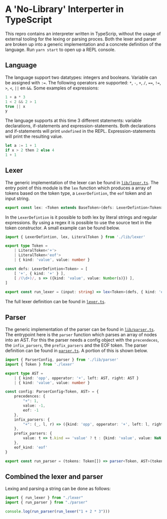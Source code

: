 # A 'No-Library' Interperter in TypeScript

This repro contains an interpreter written in TypeScrip, without the usage of external tooling for the lexing or parsing proces. Both the lexer and parser are broken up into a generic implementation and a concrete definition of the language. Run `yarn start` to open up a REPL console.

## Language

The language support two datatypes: integers and booleans. Variable can be assigned with `:=`. The following operators are supported: `*`, `-`, `+`, `/`, `==`, `!=`, `>`, `<`, `||` en `&&`. Some examples of expressions:

```ts
1 + a * 3
1 < 2 && 2 > 1
true || x
y
```

The language supports at this time 3 different statements: variable declarations, if-statements and expression-statements. Both declarations and if-statements will print `undefined` in the REPL. Expression-statements will print the resulting value.

```ts
let a := 1 + 1
if x > 2 then 2 else 4
1 + 1
```

## Lexer
The generic implementation of the lexer can be found in [`lib/lexer.ts`](https://github.com/WimJongeneel/ts-interpreter/blob/master/src/lib/lexer.ts). The entry point of this module is the `lex` function which produces a array of tokens based on the token type, a `LexerDefintion`, the `eof` token and an input string.

```ts
export const lex: <Token extends BaseToken>(defs: LexerDefintion<Token>, eofToken: Token, input: string) => Token[]
```

In the `LexerDefintion` is it possible to both lex by literal strings and regular expressions. By using a regex it is possible to use the source text in the token constructor. A small example can be found below.

```ts
import { LexerDefintion, lex, LiteralToken } from './lib/lexer'

export type Token = 
    | LiteralToken<'+'>
    | LiteralToken<'eof'>
    | { kind: 'value', value: number }

const defs: LexerDefintion<Token> = [
    [ '+', { kind: '+' } ],
    [ /(\d+)/, s => ({kind: 'value', value: Number(s)}) ],
]
    
export const run_lexer = (input: string) => lex<Token>(defs, { kind: 'eof' }, input)
```

The full lexer definition can be found in [`lexer.ts`](https://github.com/WimJongeneel/ts-interpreter/blob/master/src/lexer.ts).

## Parser
The generic implementation of the parser can be found in [`lib/parser.ts`](https://github.com/WimJongeneel/ts-interpreter/blob/master/src/lib/parser.ts). The entrypoint here is the `parser` function which parses an array of nodes into an AST. For this the parser needs a config object with the `precendeces`, the `infix_parsers`, the `prefix_parsers` and the EOF token. The parser definition can be found in [`parser.ts`](https://github.com/WimJongeneel/ts-interpreter/blob/master/src/parser.ts). A portion of this is shown below.

```ts
import { ParserConfig, parser } from './lib/parser'
import { Token } from './lexer'

export type AST = 
    | { kind: 'opp', opperator: '+', left: AST, right: AST }
    | { kind: 'value', value: number }

const config: ParserConfig<Token, AST> = {
    precedences: {
        "+": 1,
        value: -1,
        eof: -1
    },
    infix_parsers: {
        "+": (_, l, r) => ({kind: 'opp', opperator: '+', left: l, right: r}),
    },
    prefix_parsers: {
        value: t => t.kind == 'value' ? t : {kind: 'value', value: NaN }
    },
    eof_kind: 'eof'
}

export const run_parser = (tokens: Token[]) => parser<Token, AST>(tokens, config)
```

## Combined the lexer and parser
Lexing and parsing a string can be done as follows:
```ts
import { run_lexer } from "./lexer"
import { run_parser } from "./parser"

console.log(run_parser(run_lexer("1 + 2 * 3")))
```
